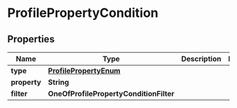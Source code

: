 # ProfilePropertyCondition

## Properties
Name | Type | Description | Notes
------------ | ------------- | ------------- | -------------
**type** | [**ProfilePropertyEnum**](ProfilePropertyEnum.md) |  | 
**property** | **String** |  | 
**filter** | **OneOfProfilePropertyConditionFilter** |  | 

